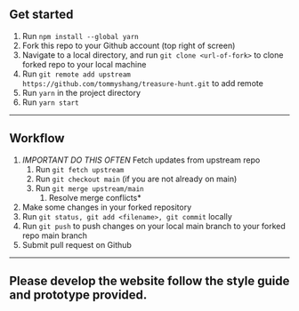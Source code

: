 ## Get started

1. Run `npm install --global yarn` 
2. Fork this repo to your Github account (top right of screen)
3. Navigate to a local directory, and run ```git clone <url-of-fork>``` to clone forked repo to your local machine
4. Run ```git remote add upstream https://github.com/tommyshang/treasure-hunt.git``` to add remote
5. Run `yarn` in the project directory
6. Run `yarn start`
   
---

## Workflow

1. *IMPORTANT DO THIS OFTEN* Fetch updates from upstream repo
   1. Run ```git fetch upstream```
   2. Run ```git checkout main``` (if you are not already on main)
   3. Run ```git merge upstream/main```
      1. Resolve merge conflicts*
2. Make some changes in your forked repository
3. Run ```git status, git add <filename>, git commit``` locally
4. Run ```git push``` to push changes on your local main branch to your forked repo main branch
5. Submit pull request on Github

---
## Please develop the website follow the style guide and prototype provided.
